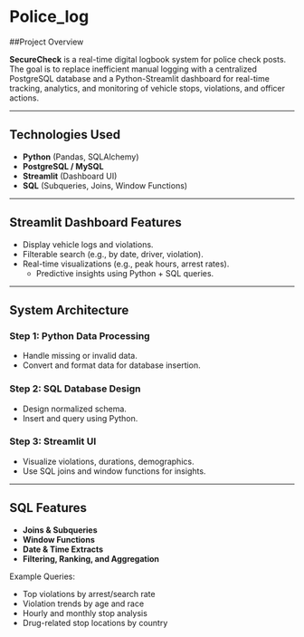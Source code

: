 ﻿# Police_log

##Project Overview

**SecureCheck** is a real-time digital logbook system for police check posts. The goal is to replace inefficient manual logging with a centralized PostgreSQL database and a Python-Streamlit dashboard for real-time tracking, analytics, and monitoring of vehicle stops, violations, and officer actions.

---

## Technologies Used

- **Python** (Pandas, SQLAlchemy)
- **PostgreSQL / MySQL**
- **Streamlit** (Dashboard UI)
- **SQL** (Subqueries, Joins, Window Functions)

---

##  Streamlit Dashboard Features

-  Display vehicle logs and violations.
- Filterable search (e.g., by date, driver, violation).
- Real-time visualizations (e.g., peak hours, arrest rates).
  - Predictive insights using Python + SQL queries.

---

##  System Architecture

### Step 1: Python Data Processing
- Handle missing or invalid data.
- Convert and format data for database insertion.

### Step 2: SQL Database Design
- Design normalized schema.
- Insert and query using Python.

### Step 3: Streamlit UI
- Visualize violations, durations, demographics.
- Use SQL joins and window functions for insights.

---

##  SQL Features

- **Joins & Subqueries**
- **Window Functions**
- **Date & Time Extracts**
- **Filtering, Ranking, and Aggregation**

Example Queries:
- Top violations by arrest/search rate
- Violation trends by age and race
- Hourly and monthly stop analysis
- Drug-related stop locations by country
